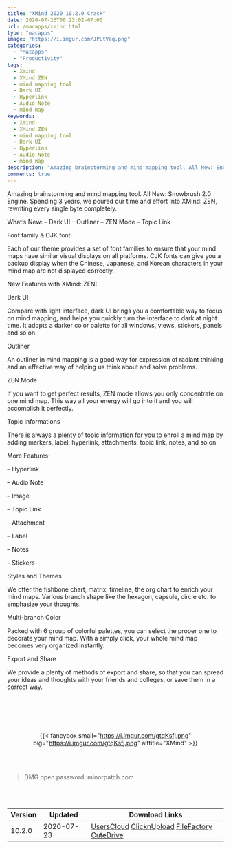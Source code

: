 ```yaml
---
title: "XMind 2020 10.2.0 Crack"
date: 2020-07-23T00:23:02-07:00
url: /macapps/xmind.html
type: "macapps"
image: "https://i.imgur.com/JPLtVaq.png"
categories:
  - "Macapps"
  - "Productivity"
tags:
  - Xmind
  - XMind ZEN
  - mind mapping tool
  - Dark UI
  - Hyperlink
  - Audio Note
  - mind map
keywords:
  - Xmind
  - XMind ZEN
  - mind mapping tool
  - Dark UI
  - Hyperlink
  - Audio Note
  - mind map
description: "Amazing brainstorming and mind mapping tool. All New: Snowbrush 2.0 Engine. Spending 3 years, we poured our time and effort into XMind: ZEN, rewriting every single byte completely"
comments: true
---
```


Amazing brainstorming and mind mapping tool. All New: Snowbrush 2.0 Engine. Spending 3 years, we poured our time and effort into XMind: ZEN, rewriting every single byte completely.

What’s New:
– Dark UI
– Outliner
– ZEN Mode
– Topic Link



Font family & CJK font

Each of our theme provides a set of font families to ensure that your mind maps have similar visual displays on all platforms. CJK fonts can give you a backup display when the Chinese, Japanese, and Korean characters in your mind map are not displayed correctly.

New Features with XMind: ZEN:

Dark UI

Compare with light interface, dark UI brings you a comfortable way to focus on mind mapping, and helps you quickly turn the interface to dark at night time. It adopts a darker color palette for all windows, views, stickers, panels and so on.

Outliner

An outliner in mind mapping is a good way for expression of radiant thinking and an effective way of helping us think about and solve problems.

ZEN Mode

If you want to get perfect results, ZEN mode allows you only concentrate on one mind map. This way all your energy will go into it and you will accomplish it perfectly.

Topic Informations

There is always a plenty of topic information for you to enroll a mind map by adding markers, label, hyperlink, attachments, topic link, notes, and so on.

More Features:

– Hyperlink

– Audio Note

– Image

– Topic Link

– Attachment

– Label

– Notes

– Stickers

Styles and Themes

We offer the fishbone chart, matrix, timeline, the org chart to enrich your mind maps. Various branch shape like the hexagon, capsule, circle etc. to emphasize your thoughts.

Multi-branch Color

Packed with 6 group of colorful palettes, you can select the proper one to decorate your mind map. With a simply click, your whole mind map becomes very organized instantly.

Export and Share

We provide a plenty of methods of export and share, so that you can spread your ideas and thoughts with your friends and colleges, or save them in a correct way.

<br/>
<br/>
<script async src="https://pagead2.googlesyndication.com/pagead/js/adsbygoogle.js"></script>
<ins class="adsbygoogle"
     style="display:block; text-align:center;"
     data-ad-layout="in-article"
     data-ad-format="fluid"
     data-ad-client="ca-pub-8746275014476192"
     data-ad-slot="5144997159"></ins>
<script>
     (adsbygoogle = window.adsbygoogle || []).push({});
</script>
<br/>
<br/>


<center>

{{< fancybox small="https://i.imgur.com/gtqKsfj.png" big="https://i.imgur.com/gtqKsfj.png" alttitle="XMind" >}}

</center>

<br/>
<br/>


> DMG open password: minorpatch.com

<br/>

<br/>
<div id="history_version" class="history_version">

| Version | Updated | Download Links |
| ---- | ---- | ---- |
| 10.2.0 | 2020-07-23 | [UsersCloud](https://ouo.io/1k9YlxC)   [ClicknUpload](https://ouo.io/8dBVU5K)   [FileFactory](https://ouo.io/HOquOd)   [CuteDrive](https://ouo.io/5XV4D8) |

</div>
